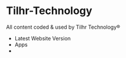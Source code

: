 # Tilhr-Technology
All content coded & used by Tilhr Technology®

 - Latest Website Version
 - Apps
 - 
